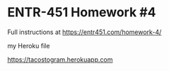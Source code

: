 # ENTR-451 Homework #4

Full instructions at https://entr451.com/homework-4/

my Heroku file 

https://tacostogram.herokuapp.com 